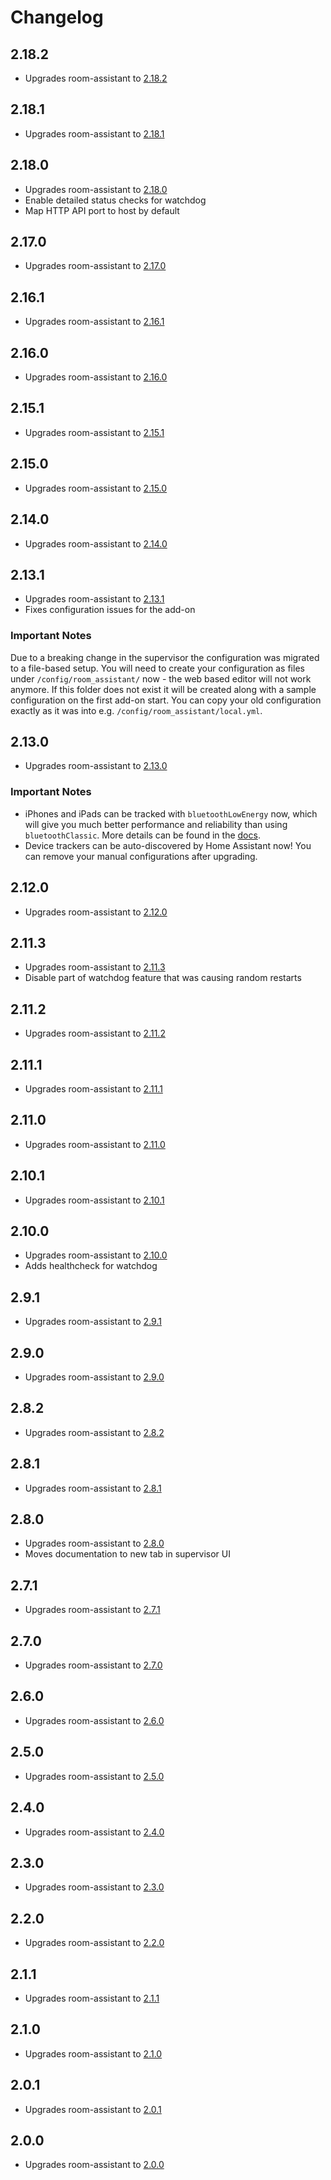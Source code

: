 # Changelog

## 2.18.2

- Upgrades room-assistant to [2.18.2](https://github.com/mKeRix/room-assistant/releases/tag/v2.18.2)

## 2.18.1

- Upgrades room-assistant to [2.18.1](https://github.com/mKeRix/room-assistant/releases/tag/v2.18.1)

## 2.18.0

- Upgrades room-assistant to [2.18.0](https://github.com/mKeRix/room-assistant/releases/tag/v2.18.0)
- Enable detailed status checks for watchdog
- Map HTTP API port to host by default

## 2.17.0

- Upgrades room-assistant to [2.17.0](https://github.com/mKeRix/room-assistant/releases/tag/v2.17.0)

## 2.16.1

- Upgrades room-assistant to [2.16.1](https://github.com/mKeRix/room-assistant/releases/tag/v2.16.1)

## 2.16.0

- Upgrades room-assistant to [2.16.0](https://github.com/mKeRix/room-assistant/releases/tag/v2.16.0)

## 2.15.1

- Upgrades room-assistant to [2.15.1](https://github.com/mKeRix/room-assistant/releases/tag/v2.15.1)

## 2.15.0

- Upgrades room-assistant to [2.15.0](https://github.com/mKeRix/room-assistant/releases/tag/v2.15.0)

## 2.14.0

- Upgrades room-assistant to [2.14.0](https://github.com/mKeRix/room-assistant/releases/tag/v2.14.0)

## 2.13.1

- Upgrades room-assistant to [2.13.1](https://github.com/mKeRix/room-assistant/releases/tag/v2.13.1)
- Fixes configuration issues for the add-on

### Important Notes

Due to a breaking change in the supervisor the configuration was migrated to a file-based setup. 
You will need to create your configuration as files under `/config/room_assistant/` now - the web based editor will not work anymore.
If this folder does not exist it will be created along with a sample configuration on the first add-on start.
You can copy your old configuration exactly as it was into e.g. `/config/room_assistant/local.yml`.

## 2.13.0

- Upgrades room-assistant to [2.13.0](https://github.com/mKeRix/room-assistant/releases/tag/v2.13.0)

### Important Notes

- iPhones and iPads can be tracked with `bluetoothLowEnergy` now, which will give you much better performance and reliability than using `bluetoothClassic`. More details can be found in the [docs](https://www.room-assistant.io/integrations/bluetooth-low-energy.html#tracking-ios-devices).
- Device trackers can be auto-discovered by Home Assistant now! You can remove your manual configurations after upgrading.

## 2.12.0

- Upgrades room-assistant to [2.12.0](https://github.com/mKeRix/room-assistant/releases/tag/v2.12.0)

## 2.11.3

- Upgrades room-assistant to [2.11.3](https://github.com/mKeRix/room-assistant/releases/tag/v2.11.3)
- Disable part of watchdog feature that was causing random restarts

## 2.11.2

- Upgrades room-assistant to [2.11.2](https://github.com/mKeRix/room-assistant/releases/tag/v2.11.2)

## 2.11.1

- Upgrades room-assistant to [2.11.1](https://github.com/mKeRix/room-assistant/releases/tag/v2.11.1)

## 2.11.0

- Upgrades room-assistant to [2.11.0](https://github.com/mKeRix/room-assistant/releases/tag/v2.11.0)

## 2.10.1

- Upgrades room-assistant to [2.10.1](https://github.com/mKeRix/room-assistant/releases/tag/v2.10.1)

## 2.10.0

- Upgrades room-assistant to [2.10.0](https://github.com/mKeRix/room-assistant/releases/tag/v2.10.0)
- Adds healthcheck for watchdog

## 2.9.1

- Upgrades room-assistant to [2.9.1](https://github.com/mKeRix/room-assistant/releases/tag/v2.9.1)

## 2.9.0

- Upgrades room-assistant to [2.9.0](https://github.com/mKeRix/room-assistant/releases/tag/v2.9.0)

## 2.8.2

- Upgrades room-assistant to [2.8.2](https://github.com/mKeRix/room-assistant/releases/tag/v2.8.2)

## 2.8.1

- Upgrades room-assistant to [2.8.1](https://github.com/mKeRix/room-assistant/releases/tag/v2.8.1)

## 2.8.0

- Upgrades room-assistant to [2.8.0](https://github.com/mKeRix/room-assistant/releases/tag/v2.8.0)
- Moves documentation to new tab in supervisor UI

## 2.7.1

- Upgrades room-assistant to [2.7.1](https://github.com/mKeRix/room-assistant/releases/tag/v2.7.1)

## 2.7.0

- Upgrades room-assistant to [2.7.0](https://github.com/mKeRix/room-assistant/releases/tag/v2.7.0)

## 2.6.0

- Upgrades room-assistant to [2.6.0](https://github.com/mKeRix/room-assistant/releases/tag/v2.6.0)

## 2.5.0

- Upgrades room-assistant to [2.5.0](https://github.com/mKeRix/room-assistant/releases/tag/v2.5.0)

## 2.4.0

- Upgrades room-assistant to [2.4.0](https://github.com/mKeRix/room-assistant/releases/tag/v2.4.0)

## 2.3.0

- Upgrades room-assistant to [2.3.0](https://github.com/mKeRix/room-assistant/releases/tag/v2.3.0)

## 2.2.0

- Upgrades room-assistant to [2.2.0](https://github.com/mKeRix/room-assistant/releases/tag/v2.2.0)

## 2.1.1

- Upgrades room-assistant to [2.1.1](https://github.com/mKeRix/room-assistant/releases/tag/v2.1.1)

## 2.1.0

- Upgrades room-assistant to [2.1.0](https://github.com/mKeRix/room-assistant/releases/tag/v2.1.0)

## 2.0.1

- Upgrades room-assistant to [2.0.1](https://github.com/mKeRix/room-assistant/releases/tag/v2.0.1)

## 2.0.0

- Upgrades room-assistant to [2.0.0](https://github.com/mKeRix/room-assistant/releases/tag/v2.0.0)